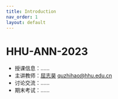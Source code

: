 ```yaml
---
title: Introduction
nav_order: 1
layout: default
---
```


# HHU-ANN-2023

- 授课信息：......
- 主讲教师：[屈志昊](https://cies.hhu.edu.cn/2022/0315/c4122a234997/page.htm) <quzhihao@hhu.edu.cn>
- 讨论交流：......
- 期末考试：......

